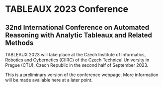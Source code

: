 # TABLEAUX 2023 Conference

## 32nd International Conference on Automated Reasoning with Analytic Tableaux and Related Methods

TABLEAUX 2023 will take place at the Czech Institute of Informatics, Robotics and Cybernetics (CIIRC) of the Czech Technical University in Prague (CTU), Czech Republic in the second half of September 2023.

This is a preliminary version of the conference webpage. More information will be made available here at a later point.

